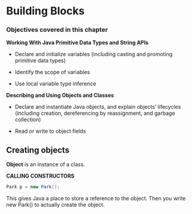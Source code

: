 # Building Blocks

### Objectives covered in this chapter

**Working With Java Primitive Data Types and String APIs**
* Declare and initialize variables (including casting and promoting
primitive data types)

* Identify the scope of variables

* Use local variable type inference

**Describing and Using Objects and Classes**

* Declare and instantiate Java objects, and explain objects’ lifecycles
(including creation, dereferencing by reassignment, and garbage
collection)

* Read or write to object fields

## Creating objects 
**Object** is an instance of a class.

**CALLING CONSTRUCTORS** 
```java
Park p = new Park();
```
This gives Java a place to store a reference to the
object.
Then you write new Park() to actually create the object.





